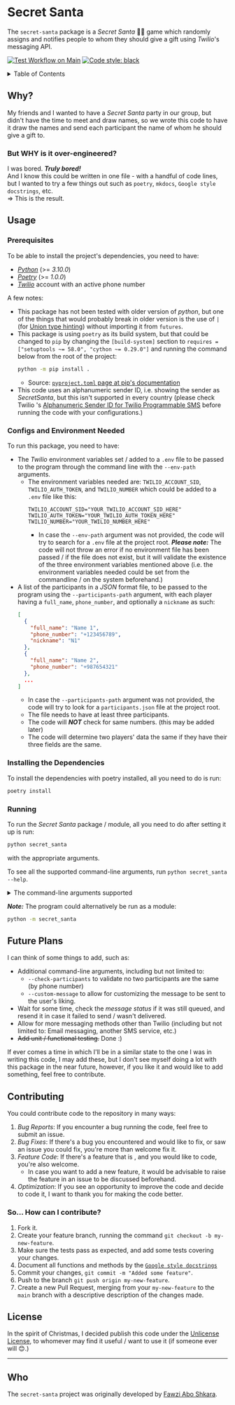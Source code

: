 # Secret Santa

The `secret-santa` package is a _Secret Santa_ 🎅🎄 game which randomly assigns and notifies people to whom they should give a gift using _Twilio_'s messaging API.

[![Test Workflow on Main](https://github.com/FawziAS/secret-santa/actions/workflows/test.yml/badge.svg?branch=main)](https://github.com/FawziAS/secret-santa/actions/workflows/test.yml)
[![Code style: black](https://img.shields.io/badge/code%20style-black-000000.svg)](https://github.com/psf/black)

<details>
  <summary>Table of Contents</summary>

  1. [Why?](#why)
     1. [But WHY is it over-engineered?](#but-why-is-it-over-engineered)
  2. [Usage](#usage)
     1. [Prerequisites](#prerequisites)
     2. [Configs and Environment Needed](#configs-and-environment-needed)
     3. [Installing the Dependencies](#installing-the-dependencies)
     4. [Running](#running)
  3. [Future Plans](#future-plans)
  4. [Contributing](#contributing)
     1. [So... How can I contribute?](#so-how-can-i-contribute)
  5. [License](#license)
  6. [Who](#who)
</details>

## Why?

My friends and I wanted to have a _Secret Santa_ party in our group, but didn't have the time to meet and draw names, so we wrote this code to have it draw the names and send each participant the name of whom he should give a gift to.

### But WHY is it over-engineered?

I was bored. **_Truly bored!_**  
And I know this could be written in one file - with a handful of code lines, but I wanted to try a few things out such as `poetry`, `mkdocs`, `Google style docstrings`, etc.  
=> This is the result.

## Usage

### Prerequisites

To be able to install the project's dependencies, you need to have:

* [_Python_](https://www.python.org/) (>= _3.10.0_)
* [_Poetry_](https://python-poetry.org/) (>= _1.0.0_)
* [_Twilio_](https://www.twilio.com/) account with an active phone number

A few notes:
* This package has not been tested with older version of _python_, but one of the things that would probably break in older version is the use of `|` (for [Union type hinting](https://python.org/dev/peps/pep-0604/)) without importing it from `futures`.
* This package is using `poetry` as its build system, but that could be changed to `pip` by changing the `[build-system]` section to `requires = ["setuptools ~= 58.0", "cython ~= 0.29.0"]` and running the command below from the root of the project:
  ```bash
  python -m pip install .
  ```
  * Source: [`pyproject.toml` page at pip's documentation](https://pip.pypa.io/en/stable/reference/build-system/pyproject-toml/)
* This code uses an alphanumeric sender ID, i.e. showing the sender as _SecretSanta_, but this isn't supported in every country (please check Twilio 's [Alphanumeric Sender ID for Twilio Programmable SMS](https://support.twilio.com/hc/en-us/articles/223181348-Alphanumeric-Sender-ID-for-Twilio-Programmable-SMS#h_01F4SJZWGMP5RVAJ254VX63A26) before running the code with your configurations.)


### Configs and Environment Needed

To run this package, you need to have:
* The _Twilio_ environment variables set / added to a `.env` file to be passed to the program through the command line with the `--env-path` arguments.
  * The environment variables needed are: `TWILIO_ACCOUNT_SID`, `TWILIO_AUTH_TOKEN`, and `TWILIO_NUMBER` which could be added to a `.env` file like this:
    ```env
    TWILIO_ACCOUNT_SID="YOUR_TWILIO_ACCOUNT_SID_HERE"
    TWILIO_AUTH_TOKEN="YOUR_TWILIO_AUTH_TOKEN_HERE"
    TWILIO_NUMBER="YOUR_TWILIO_NUMBER_HERE"
    ```
    * In case the `--env-path` argument was not provided, the code will try to search for a `.env` file at the project root. **_Please note:_** The code will not throw an error if no environment file has been passed / if the file does not exist, but it will validate the existence of the three environment variables mentioned above (i.e. the environment variables needed could be set from the commandline / on the system beforehand.)
* A list of the participants in a _JSON_ format file, to be passed to the program using the `--participants-path` argument, with each player having a `full_name`, `phone_number`, and optionally a `nickname` as such:
  ```json
  [
    {
      "full_name": "Name 1",
      "phone_number": "+123456789",
      "nickname": "N1"
    },
    {
      "full_name": "Name 2",
      "phone_number": "+987654321"
    },
    ...
  ]
  ```
  * In case the `--participants-path` argument was not provided, the code will try to look for a `participants.json` file at the project root.
  * The file needs to have at least three participants.
  * The code will **_NOT_** check for same numbers. (this may be added later)
  * The code will determine two players' data the same if they have their three fields are the same.

### Installing the Dependencies

To install the dependencies with poetry installed, all you need to do is run:

```bash
poetry install
```

### Running

To run the _Secret Santa_ package / module, all you need to do after setting it up is run:

```bash
python secret_santa
```

with the appropriate arguments.

To see all the supported command-line arguments, run `python secret_santa --help`.

<details>
  <summary>The command-line arguments supported</summary>
  
  ```console
  ❯ python secret_santa --help
   ____                     _      ____              _
  / ___|  ___  ___ _ __ ___| |_   / ___|  __ _ _ __ | |_ __ _
  \___ \ / _ \/ __| '__/ _ \ __|  \___ \ / _` | '_ \| __/ _` |
   ___) |  __/ (__| | |  __/ |_    ___) | (_| | | | | || (_| |
  |____/ \___|\___|_|  \___|\__|  |____/ \__,_|_| |_|\__\__,_|
  
  
  usage: secret_santa [-h] [--env-path ENV_PATH] [--participants-path PARTICIPANTS_PATH] [--show-arrangement] [--dry-run] [-log {critical,error,warn,warning,info,debug}]
  
  Welcome to the Secret Santa Organizer, in which each participant gets one other participant assigned, to whom he should bring a gift!
  
  options:
    -h, --help            show this help message and exit
    --env-path ENV_PATH   path to the .env file containing the required secrets
                          If omitted - will try to load the "{project_root}/.env".
                          --> Note: No error will be raised in case --env-path is not provided and no "{project_root}/.env" exists.
    --participants-path PARTICIPANTS_PATH
                          path to the "Secret Santa" participants JSON
                          If omitted - will try to load "{project_root}/participants.json".
    --show-arrangement    show the final arrangement (participant -> receiver)
                          --> Note: The --show-arrangement is shown as logged INFO, which means setting the logger any higher will not show the arrangements as expected.
                          --> Personal Request: Please keep it fun and use this only for development-testing purposes / if you're a non-participating admin.
    --dry-run             run the program without actually sending the message
    -log {critical,error,warn,warning,info,debug}, --logging-level {critical,error,warn,warning,info,debug}
                          set the main logging level of the program loggers (Defaults to "info")
  
  Merry Christmas! and have lots of fun :)
```
</details>

**_Note:_** The program could alternatively be run as a module:

```bash
python -m secret_santa
```

## Future Plans

I can think of some things to add, such as:

* Additional command-line arguments, including but not limited to:
  * `--check-participants` to validate no two participants are the same (by phone number)
  * `--custom-message` to allow for customizing the message to be sent to the user's liking.
* Wait for some time, check the _message status_ if it was still queued, and resend it in case it failed to send / wasn't delivered.
* Allow for more messaging methods other than Twilio (including but not limited to: Email messaging, another SMS service, etc.)
* ~~Add unit / functional testing.~~ Done :)

If ever comes a time in which I'll be in a similar state to the one I was in writing this code, I may add these, but I don't see myself doing a lot with this package in the near future, however, if you like it and would like to add something, feel free to contribute.

## Contributing

You could contribute code to the repository in many ways:

1. _Bug Reports_: If you encounter a bug running the code, feel free to submit an issue.
2. _Bug Fixes_: If there's a bug you encountered and would like to fix, or saw an issue you could fix, you're more than welcome fix it.
3. _Feature Code_: If there's a feature that is , and you would like to code, you're also welcome.
    * In case you want to add a new feature, it would be advisable to raise the feature in an issue to be discussed beforehand.
4. _Optimization_: If you see an opportunity to improve the code and decide to code it, I want to thank you for making the code better.

### So... How can I contribute?

1. Fork it.
2. Create your feature branch, running the command `git checkout -b my-new-feature`.
3. Make sure the tests pass as expected, and add some tests covering your changes.
4. Document all functions and methods by the [`Google style docstrings`](https://google.github.io/styleguide/pyguide.html#38-comments-and-docstrings)
5. Commit your changes, `git commit -m "Added some feature"`.
6. Push to the branch `git push origin my-new-feature`.
7. Create a new Pull Request, merging from your `my-new-feature` to the `main` branch with a descriptive description of the changes made.

## License

In the spirit of Christmas, I decided publish this code under the [Unlicense License](./LICENSE), to whomever may find it useful / want to use it (if someone ever will 😊.)

---

## Who

The `secret-santa` project was originally developed by [Fawzi Abo Shkara](https://github.com/FawziAS/).
